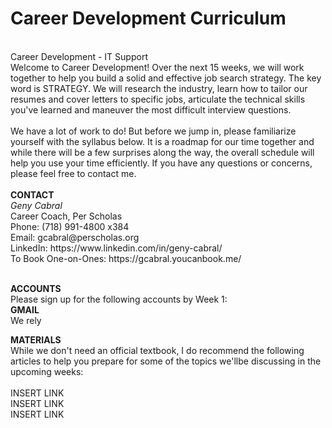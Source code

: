 # Career Development Curriculum
<br/>
Career Development - IT Support
<br/>
Welcome to Career Development! Over the next 15 weeks, we will work together to help you build a solid and effective job search strategy. The key word is STRATEGY. We will research the industry, learn how to tailor our resumes and cover letters to specific jobs, articulate the technical skills you've learned and maneuver the most difficult interview questions.
<br/>
<br/>
We have a lot of work to do! But before we jump in, please familiarize yourself with the syllabus below. It is a roadmap for our time together and while there will be a few surprises along the way, the overall schedule will help you use your time efficiently. If you have any questions or concerns, please feel free to contact me.
<br/>
<br/>
<b>CONTACT</b>
<br/>
<i>Geny Cabral</i>
<br/>
Career Coach, Per Scholas
<br/>
Phone: (718) 991-4800 x384
<br/>
Email: gcabral@perscholas.org
<br/>
LinkedIn: https://www.linkedin.com/in/geny-cabral/
<br/>
To Book One-on-Ones:
https://gcabral.youcanbook.me/
<br/>
<br/>
  
<b>ACCOUNTS</b>
<br/>
 Please sign up for the following accounts by Week 1:
 <br/>
 <b>GMAIL</b>
 </br>
 We rely
<br/>

<b>MATERIALS</b>
<br/>
 While we don't need an official textbook, I do recommend the following articles to help you prepare for some of the topics we'llbe   discussing in the upcoming weeks:
<br/>
<br/>
  INSERT LINK
<br/>
  INSERT LINK
<br/>
  INSERT LINK
<br/>
<br/>
